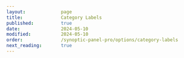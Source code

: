```yaml
---
layout:             page
title:              Category Labels
published:          true
date:               2024-05-10
modified:           2024-05-10
order:              /synoptic-panel-pro/options/category-labels
next_reading:       true
---
```

